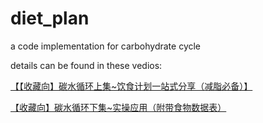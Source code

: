 # diet_plan
a code implementation for carbohydrate cycle

details can be found in these vedios:

[【【收藏向】碳水循环上集~饮食计划一站式分享（减脂必备）】](https://www.bilibili.com/video/BV1Gh411479A?share_source=copy_web&vd_source=ae8d2eedcd517d0e9c2867527843773b)

[【收藏向】碳水循环下集~实操应用（附带食物数据表）](https://www.bilibili.com/video/BV1Di4y1o7KF?share_source=copy_web&vd_source=ae8d2eedcd517d0e9c2867527843773b)
